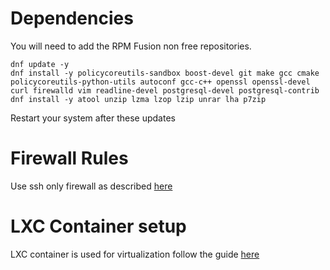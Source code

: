 
# Dependencies

You will need to add the RPM Fusion non free repositories.
```
dnf update -y
dnf install -y policycoreutils-sandbox boost-devel git make gcc cmake policycoreutils-python-utils autoconf gcc-c++ openssl openssl-devel curl firewalld vim readline-devel postgresql-devel postgresql-contrib 
dnf install -y atool unzip lzma lzop lzip unrar lha p7zip

```

Restart your system after these updates

# Firewall Rules

Use ssh only firewall as described [here](../misc/ssh_only_firewall.md) 


# LXC Container setup
LXC container is used for virtualization follow the guide [here](LXC.md)